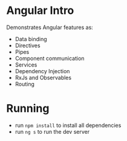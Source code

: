 # Angular Intro

Demonstrates Angular features as:
* Data binding
* Directives
* Pipes
* Component communication
* Services
* Dependency Injection
* RxJs and Observables
* Routing

# Running
* run `npm install` to install all dependencies
* run `ng s` to run the dev server
